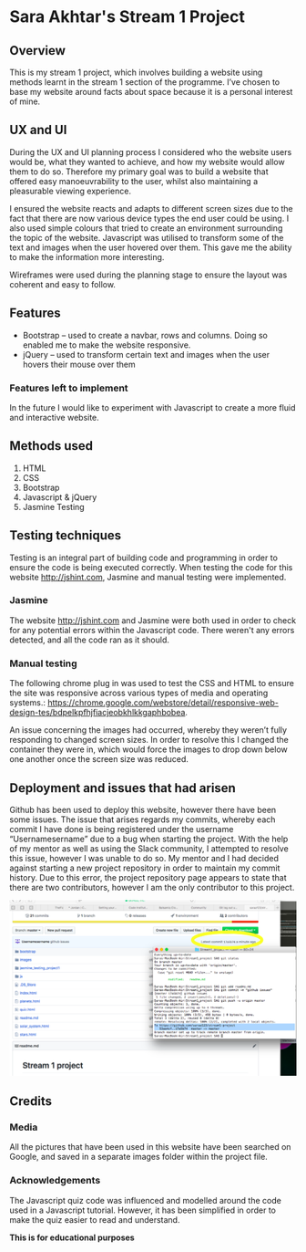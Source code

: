 # Sara Akhtar's Stream 1 Project

## Overview

This is my stream 1 project, which involves building a website using methods learnt in the stream 1 section of the programme. I’ve chosen to base my website around facts about space because it is a personal interest of mine. 

## UX and UI

During the UX and UI planning process I considered who the website users would be, what they wanted to achieve, and how my website would allow them to do so. Therefore my primary goal was to build a website that offered easy manoeuvrability to the user, whilst also maintaining a pleasurable viewing experience.

I ensured the website reacts and adapts to different screen sizes due to the fact that there are now various device types the end user could be using. I also used simple colours that tried to create an environment surrounding the topic of the website. Javascript was utilised to transform some of the text and images when the user hovered over them. This gave me the ability to make the information more interesting. 

Wireframes were used during the planning stage to ensure the layout was coherent and easy to follow.

## Features

* Bootstrap – used to create a navbar, rows and columns. Doing so enabled me to make the website responsive.
* jQuery – used to transform certain text and images when the user hovers their mouse over them 

### Features left to implement 

In the future I would like to experiment with Javascript to create a more fluid and interactive website. 

## Methods used

1. HTML
2. CSS
3. Bootstrap
4. Javascript & jQuery 
5. Jasmine Testing

## Testing techniques 

Testing is an integral part of building code and programming in order to ensure the code is being executed correctly. When testing the code for this website http://jshint.com, Jasmine and manual testing were implemented. 

### Jasmine

The website http://jshint.com and Jasmine were both used in order to check for any potential errors within the Javascript code. There weren't any errors detected, and all the code ran as it should. 


### Manual testing

The following chrome plug in was used to test the CSS and HTML to ensure the site was responsive across various types of media and operating systems.: https://chrome.google.com/webstore/detail/responsive-web-design-tes/bdpelkpfhjfiacjeobkhlkkgaphbobea.

An issue concerning the images had occurred, whereby they weren’t fully responding to changed screen sizes. In order to resolve this I changed the container they were in, which would force the images to drop down below one another once the screen size was reduced.  

## Deployment and issues that had arisen 

Github has been used to deploy this website, however there have been some issues. The issue that arises regards my commits, whereby each commit I have done is being registered under the username “Usernamesername” due to a bug when starting the project. With the help of my mentor as well as using the Slack community, I attempted to resolve this issue, however I was unable to do so. My mentor and I had decided against starting a new project repository in order to maintain my commit history. Due to this error, the project repository page appears to state that there are two contributors, however I am the only contributor to this project.

![github issues](screenshots/github-username-issues.png)

## Credits

### Media

All the pictures that have been used in this website have been searched on Google, and saved in a separate images folder within the project file. 

### Acknowledgements 

The Javascript quiz code was influenced and modelled around the code used in a Javascript tutorial. However, it has been simplified in order to make the quiz easier to read and understand.

**This is for educational purposes**
